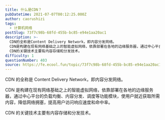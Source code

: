 ```yaml
---
title: 什么是CDN？
pubDatetime: 2021-07-07T00:12:25.000Z
author: caorushizi
tags:
  - 计算机网络
postSlug: 73f7c98b-68fd-455b-bc85-e94e1aa20ac1
description: >-
  CDN的全称是Content Delivery Network，即内容分发网络。
  CDN是构建在现有网络基础之上的智能虚拟网络，依靠部署在各地的边缘服务器，通过中心平台的负载均衡、内容分发、调度等功能模块，使用户就近获取所需内容，降低网络拥塞，提高用户访问响应速度和命中率。
  CDN的关键技术主要有内容存储和分发技术。
difficulty: 1
questionNumber: 403
source: https://fe.ecool.fun/topic/73f7c98b-68fd-455b-bc85-e94e1aa20ac1
---
```


CDN 的全称是 Content Delivery Network，即内容分发网络。

CDN 是构建在现有网络基础之上的智能虚拟网络，依靠部署在各地的边缘服务器，通过中心平台的负载均衡、内容分发、调度等功能模块，使用户就近获取所需内容，降低网络拥塞，提高用户访问响应速度和命中率。

CDN 的关键技术主要有内容存储和分发技术。
